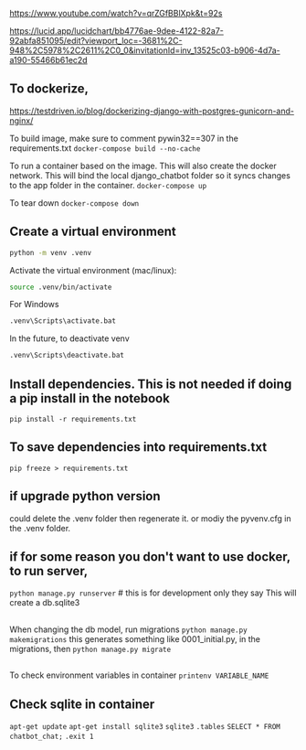 https://www.youtube.com/watch?v=qrZGfBBlXpk&t=92s

https://lucid.app/lucidchart/bb4776ae-9dee-4122-82a7-92abfa851095/edit?viewport_loc=-3681%2C-948%2C5978%2C2611%2C0_0&invitationId=inv_13525c03-b906-4d7a-a190-55466b61ec2d

## To dockerize, 
https://testdriven.io/blog/dockerizing-django-with-postgres-gunicorn-and-nginx/

To build image, make sure to comment pywin32==307 in the requirements.txt
`docker-compose build --no-cache`

To run a container based on the image. This will also create the docker network. This will bind the local django_chatbot folder so it syncs changes to the app folder in the container.
`docker-compose up`

To tear down
`docker-compose down`

## Create a virtual environment

```bash
python -m venv .venv
```

Activate the virtual environment (mac/linux):

```bash
source .venv/bin/activate
```

For Windows
```bash
.venv\Scripts\activate.bat
```

In the future, to deactivate venv
```bash
.venv\Scripts\deactivate.bat 
```

## Install dependencies. This is not needed if doing a pip install in the notebook
`pip install -r requirements.txt`

## To save dependencies into requirements.txt
`pip freeze > requirements.txt`

## if upgrade python version
could delete the .venv folder then regenerate it. or modiy the pyvenv.cfg in the .venv folder.

## if for some reason you don't want to use docker, to run server, 
`python manage.py runserver` # this is for development only they say
This will create a db.sqlite3

##
When changing the db model, run migrations
`python manage.py makemigrations`
this generates something like 0001_initial.py, in the migrations,
then
`python manage.py migrate`

##
To check environment variables in container
`printenv VARIABLE_NAME`

## Check sqlite in container
`apt-get update`
`apt-get install sqlite3`
`sqlite3`
`.tables`
`SELECT * FROM chatbot_chat;`
`.exit 1`